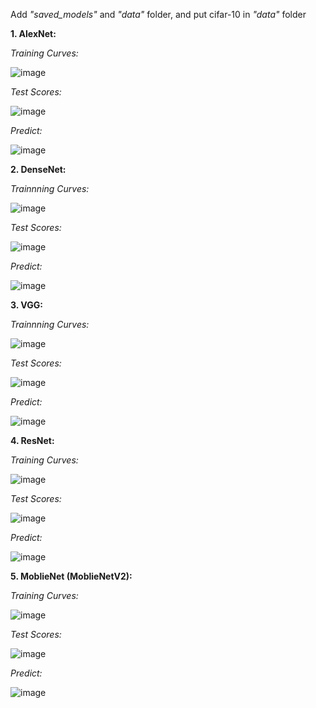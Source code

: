 Add _"saved_models"_ and _"data"_ folder, and put cifar-10 in _"data"_ folder

**1. AlexNet:**

_Training Curves:_

![image](https://github.com/user-attachments/assets/0f8cacc9-4732-4f67-b0bd-34f82aca4766)

_Test Scores:_

![image](https://github.com/user-attachments/assets/bcf342b0-75fe-4c50-9df6-4a359b629731)

_Predict:_

![image](https://github.com/user-attachments/assets/fd48300a-4f99-4e66-a483-0400c84ca437)

**2. DenseNet:**

_Trainnning Curves:_

![image](https://github.com/user-attachments/assets/ffde5aa2-9297-4f2f-b19b-e28ff54e90b9)

_Test Scores:_

![image](https://github.com/user-attachments/assets/eea03a03-12d2-4385-839b-73ffc077cb25)

_Predict:_

![image](https://github.com/user-attachments/assets/4c4632f6-858f-4a63-be5b-f77027578d9b)

**3. VGG:**

_Trainnning Curves:_

![image](https://github.com/user-attachments/assets/c5249c60-77d4-4862-9120-a301f575b70f)

_Test Scores:_

![image](https://github.com/user-attachments/assets/a7c32b8d-a423-452e-9a71-243af4412aed)

_Predict:_

![image](https://github.com/user-attachments/assets/71baee68-32d6-4115-8a29-b4959f050ca7)

**4. ResNet:**

_Training Curves:_

![image](https://github.com/user-attachments/assets/8ab0c04c-3822-4395-a33a-dae0d38fb754)

_Test Scores:_

![image](https://github.com/user-attachments/assets/03ff0d40-b688-4fec-80e3-ea4c075b0a19)

_Predict:_

![image](https://github.com/user-attachments/assets/cbb4e72d-2a4c-4436-a108-a23b1cd7deca)


**5. MoblieNet (MoblieNetV2):**

_Training Curves:_

![image](https://github.com/user-attachments/assets/84efa3b2-5171-4f96-b96c-3e21407548b3)

_Test Scores:_

![image](https://github.com/user-attachments/assets/a5435a1a-832e-4627-b0c4-4100388d163e)

_Predict:_

![image](https://github.com/user-attachments/assets/98a13860-1fee-4883-aa30-43ff63bec392)
